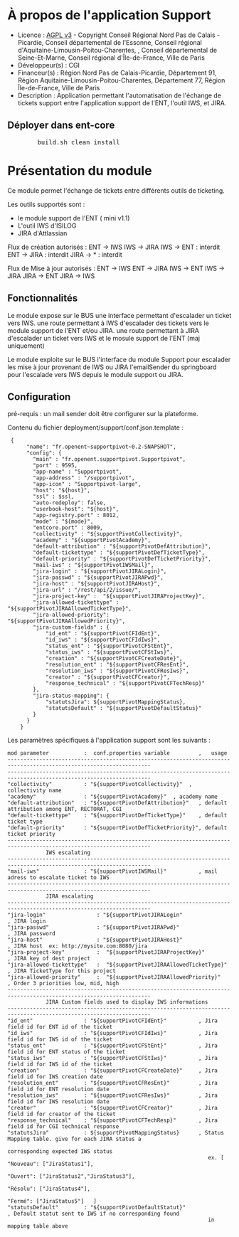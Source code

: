 # À propos de l'application Support

* Licence : [AGPL v3](http://www.gnu.org/licenses/agpl.txt) - Copyright Conseil Régional Nord Pas de Calais - Picardie, Conseil départemental de l'Essonne, Conseil régional d'Aquitaine-Limousin-Poitou-Charentes, , Conseil départemental de Seine-Et-Marne, Conseil régional d'Île-de-France, Ville de Paris
* Développeur(s) : CGI
* Financeur(s) : Région Nord Pas de Calais-Picardie,  Département 91, Région Aquitaine-Limousin-Poitou-Charentes, Département 77, Région Île-de-France, Ville de Paris
* Description : Application permettant l'automatisation de l'échange de tickets support entre l'application support de l'ENT, l'outil IWS, et JIRA. 

## Déployer dans ent-core
<pre>
		build.sh clean install
</pre>

# Présentation du module

Ce module permet l'échange de tickets entre différents outils de ticketing.

Les outils supportés sont :
* le module support de l'ENT ( mini v1.1)
* L'outil IWS d'ISILOG
* JIRA d'Attlassian

Flux de création autorisés :
  ENT -> IWS
  IWS -> JIRA
  IWS -> ENT   : interdit
  ENT -> JIRA  : interdit
  JIRA -> *    : interdit
  
Flux de Mise à jour autorisés :
  ENT -> IWS
  ENT -> JIRA
  IWS -> ENT
  IWS -> JIRA
  JIRA -> ENT
  JIRA -> IWS
           


## Fonctionnalités

Le module expose 
           sur le BUS une interface permettant d'escalader un ticket vers IWS.
           une route permettant à IWS d'escalader des tickets vers le module support de l'ENT et/ou JIRA.
           une route permettant à JIRA d'escalader un ticket vers IWS et le mosule support de l'ENT (maj uniquement)

Le module exploite 
           sur le BUS l'interface du module Support pour escalader les mise à jour provenant de IWS ou JIRA
           l'emailSender du springboard pour l'escalade vers IWS depuis le module support ou JIRA.  

## Configuration

pré-requis : un mail sender doit être configurer sur la plateforme.

Contenu du fichier deployment/support/conf.json.template :

     {
          "name": "fr.openent~supportpivot~0.2-SNAPSHOT",
          "config": {
            "main" : "fr.openent.supportpivot.Supportpivot",
            "port" : 9595,
            "app-name" : "Supportpivot",
        	"app-address" : "/supportpivot",
        	"app-icon" : "Supportpivot-large",
            "host": "${host}",
            "ssl" : $ssl,
            "auto-redeploy": false,
            "userbook-host": "${host}",
            "app-registry.port" : 8012,
            "mode" : "${mode}",
            "entcore.port" : 8009,
    		"collectivity" : "${supportPivotCollectivity}",
    		"academy" : "${supportPivotAcademy}",
    		"default-attribution" : "${supportPivotDefAttribution}",
    		"default-tickettype" : "${supportPivotDefTicketType}",
    		"default-priority" : "${supportPivotDefTicketPriority}",
            "mail-iws" : "${supportPivotIWSMail}",
            "jira-login" : "${supportPivotJIRALogin}",
            "jira-passwd" : "${supportPivotJIRAPwd}",
            "jira-host" : "${supportPivotJIRAHost}",
            "jira-url" : "/rest/api/2/issue/",
            "jira-project-key" :  "${supportPivotJIRAProjectKey}",
            "jira-allowed-tickettype" :  "${supportPivotJIRAAllowedTicketType}",
            "jira-allowed-priority":  "${supportPivotJIRAAllowedPriority}",
            "jira-custom-fields" : {
                "id_ent" : "${supportPivotCFIdEnt}",
                "id_iws" : "${supportPivotCFIdIws}",
                "status_ent" : "${supportPivotCFStEnt}",
                "status_iws" : "${supportPivotCFStIws}",
                "creation" : "${supportPivotCFCreateDate}",
                "resolution_ent" : "${supportPivotCFResEnt}",
                "resolution_iws" : "${supportPivotCFResIws}",
                "creator" : "${supportPivotCFCreator}",
                "response_technical" : "${supportPivotCFTechResp}"
            },
        	"jira-status-mapping": {
        		"statutsJira": ${supportPivotMappingStatus},
        		"statutsDefault" : "${supportPivotDefaultStatus}"
        	}
          }
        }


Les paramètres spécifiques à l'application support sont les suivants :

    mod parameter           :  conf.properties variable         ,   usage
    -------------------------------------------------------------------------------------------------------------------
    -------------------------------------------------------------------------------------------------------------------
    "collectivity"          : "${supportPivotCollectivity}"  , collectivity name 
    "academy"               : "${supportPivotAcademy}"  , academy name
    "default-attribution"   : "${supportPivotDefAttribution}"   , default attribution among ENT, RECTORAT, CGI
    "default-tickettype"    : "${supportPivotDefTicketType}"    , default ticket type
    "default-priority"      : "${supportPivotDefTicketPriority}", default ticket priority
    -------------------------------------------------------------------------------------------------------------------
                IWS escalating
    -------------------------------------------------------------------------------------------------------------------
    "mail-iws"              : "${supportPivotIWSMail}"          , mail adress to escalate ticket to IWS
    -------------------------------------------------------------------------------------------------------------------
                JIRA escalating
    -------------------------------------------------------------------------------------------------------------------
    "jira-login"                : "${supportPivotJIRALogin"                 , JIRA login 
    "jira-passwd"               : "${supportPivotJIRAPwd}"                  , JIRA password
    "jira-host"                 : "${supportPivotJIRAHost}"                 , JIRA host  ex: http://mysite.com:8080/jira
    "jira-project-key"          :  "${supportPivotJIRAProjectKey}"          , JIRA key of dest project
    "jira-allowed-tickettype"   :  "${supportPivotJIRAAllowedTicketType}"   , JIRA TicketType for this project   
    "jira-allowed-priority"     :  "${supportPivotJIRAAllowedPriority}"     , Order 3 priorities low, mid, high 
    -------------------------------------------------------------------------------------------------------------------
                JIRA Custom fields used to display IWS informations
    -------------------------------------------------------------------------------------------------------------------
    "id_ent"                : "${supportPivotCFIdEnt}"          , Jira field id for ENT id of the ticket
    "id_iws"                : "${supportPivotCFIdIws}"          , Jira field id for IWS id of the ticket
    "status_ent"            : "${supportPivotCFStEnt}"          , Jira field id for ENT status of the ticket
    "status_iws"            : "${supportPivotCFStIws}"          , Jira field id for IWS id of the ticket
    "creation"              : "${supportPivotCFCreateDate}"     , Jira field id for IWS creation date
    "resolution_ent"        : "${supportPivotCFResEnt}"         , Jira field id for ENT resolution date
    "resolution_iws"        : "${supportPivotCFResIws}"         , Jira field id for IWS resolution date
    "creator"               : "${supportPivotCFCreator}"        , Jira field id for creator of the ticket
    "response_technical"    : "${supportPivotCFTechResp}"       , Jira field id for CGI technical response
    "statutsJira"           : ${supportPivotMappingStatus}      , Status Mapping table. give for each JIRA status a 
                                                                  corresponding expected IWS status
                                                                   ex. [ "Nouveau": ["JiraStatus1"],
                                                                         "Ouvert": ["JiraStatus2","JiraStatus3"],
                                                                         "Résolu": ["JiraStatus4"],
                                                                         "Fermé": ["JiraStatus5"]   ]             
    "statutsDefault"        : "${supportPivotDefaultStatut}"                 , Default statut sent to IWS if no corresponding found 
                                                                   in mapping table above
